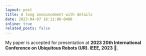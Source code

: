 ```yaml
---
layout: post
title: A long announcement with details
date: 2023-04-07 16:11:00-0400
inline: true
related_posts: false
---
```


My paper is accepted for presentation at **<a herf="https://2024.ubiquitousrobots.org/">2023 20th International Conference on Ubiquitous Robots (UR). IEEE, 2023</a>** 🥳.
